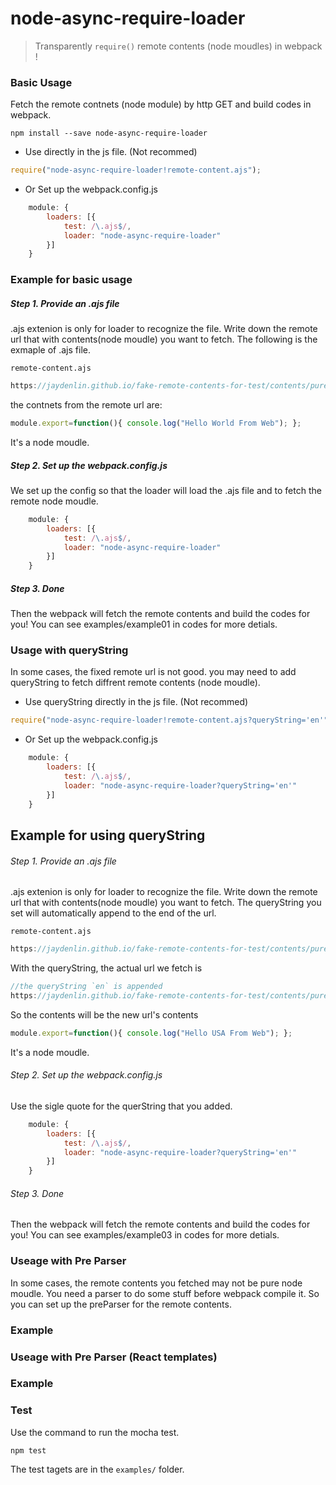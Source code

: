 # node-async-require-loader

> Transparently `require()` remote contents (node moudles) in webpack !

### Basic Usage

Fetch the remote contnets (node module) by http GET and build codes in webpack.

```
npm install --save node-async-require-loader
```

* Use directly in the js file. (Not recommed)
```js
require("node-async-require-loader!remote-content.ajs");

```

* Or Set up the webpack.config.js
```js
    module: {
        loaders: [{
            test: /\.ajs$/,
            loader: "node-async-require-loader"
        }]
    }
```

### Example for basic usage

##### Step 1. Provide an .ajs file

.ajs extenion is only for loader to recognize the file. 
Write down the remote url that with contents(node moudle) you want to fetch. 
The following is the exmaple of .ajs file.
 
`remote-content.ajs`
```js
https://jaydenlin.github.io/fake-remote-contents-for-test/contents/pure-js/
``` 

the contnets from the remote url are: 

```js
module.export=function(){ console.log("Hello World From Web"); };
```
It's a node moudle.

##### Step 2. Set up the webpack.config.js
We set up the config so that the loader will load the .ajs file and to fetch the remote node moudle.

```js
    module: {
        loaders: [{
            test: /\.ajs$/,
            loader: "node-async-require-loader"
        }]
    }
```

##### Step 3. Done
Then the webpack will fetch the remote contents and build the codes for you!
You can see examples/example01 in codes for more detials.

### Usage with queryString

In some cases, the fixed remote url is not good. you may need to add queryString to fetch diffrent remote contents (node moudle).

* Use queryString directly in the js file. (Not recommed)
```js
require("node-async-require-loader!remote-content.ajs?queryString='en'");

```

* Or Set up the webpack.config.js
```js
    module: {
        loaders: [{
            test: /\.ajs$/,
            loader: "node-async-require-loader?queryString='en'"
        }]
    }
```

## Example for using queryString

###### Step 1. Provide an .ajs file

.ajs extenion is only for loader to recognize the file. 
Write down the remote url that with contents(node moudle) you want to fetch.
The queryString you set will automatically append to the end of the url. 

 
`remote-content.ajs`
```js
https://jaydenlin.github.io/fake-remote-contents-for-test/contents/pure-js/
``` 

With the queryString, the actual url we fetch is 

```js
//the queryString `en` is appended
https://jaydenlin.github.io/fake-remote-contents-for-test/contents/pure-js/en/
```

So the contents will be the new url's contents
```js
module.export=function(){ console.log("Hello USA From Web"); };
```
It's a node moudle.

###### Step 2. Set up the webpack.config.js
Use the sigle quote for the querString that you added.
```js
    module: {
        loaders: [{
            test: /\.ajs$/,
            loader: "node-async-require-loader?queryString='en'"
        }]
    }
```

###### Step 3. Done
Then the webpack will fetch the remote contents and build the codes for you!
You can see examples/example03 in codes for more detials.

### Useage with Pre Parser

In some cases, the remote contents you fetched may not be pure node moudle. You need a parser to do some stuff before webpack compile it. So you can set up the preParser for the remote contents. 

### Example



### Useage with Pre Parser (React templates)


### Example


### Test

Use the command to run the mocha test. 
 
```
npm test
```
 
The test tagets are in the `examples/` folder. 

